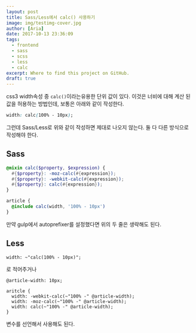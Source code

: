 ```yaml
---
layout: post
title: Sass/Less에서 calc() 사용하기
image: img/testimg-cover.jpg
author: [Aria]
date: 2017-10-13 23:36:09
tags:
  - frontend
  - sass
  - scss
  - less
  - calc
excerpt: Where to find this project on GitHub.
draft: true
---
```


css3 width속성 중 `calc()`이라는유용한 단위 값이 있다.
이것은 너비에 대해 계산 된 값을 허용하는 방법인데, 보통은 아래와 같이 작성한다.

~~~ css
width: calc(100% - 10px);
~~~

그런데 Sass/Less로 위와 같이 작성하면 제대로 나오지 않는다.
둘 다 다른 방식으로 작성해야 한다.

## Sass
~~~ scss
@mixin calc($property, $expression) {
  #{$property}: -moz-calc(#{expression});
  #{$property}: -webkit-calc(#{expression});
  #{$property}: calc(#{expression});
}

article {
  @include calc(width, '100% - 10px')
}
~~~

만약 gulp에서 autoprefixer를 설정했다면 위의 두 줄은 생략해도 된다.

## Less
~~~ less
width: ~"calc(100% - 10px)";
~~~

로 적어주거나

~~~ less
@article-width: 10px;

aritcle {
  width: -webkit-calc(~"100% -" @article-width);
  width: -moz-calc(~"100% -" @article-width);
  width: calc(~"100% -" @article-width);
}
~~~

변수를 선언해서 사용해도 된다.

